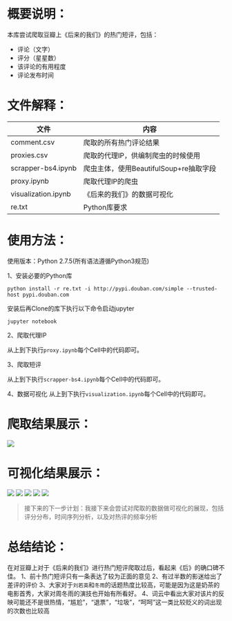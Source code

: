 # 概要说明：
本库尝试爬取豆瓣上《后来的我们》的热门短评，包括：

* 评论（文字）
* 评分（星星数）
* 该评论的有用程度
* 评论发布时间

# 文件解释：


|    文件    | 内容 |
| ---------- | --- |
| comment.csv |  爬取的所有热门评论结果 |
| proxies.csv       |  爬取的代理IP，供编制爬虫的时候使用 |
| scrapper-bs4.ipynb |  爬虫主体，使用BeautifulSoup+re抽取字段 |
| proxy.ipynb |  爬取代理IP的爬虫 |
| visualization.ipynb |  《后来的我们》的数据可视化 |
| re.txt  |  Python库要求 |




# 使用方法：
使用版本：Python 2.7.5(所有语法遵循Python3规范)

1、安装必要的Python库

```
python install -r re.txt -i http://pypi.douban.com/simple --trusted-host pypi.douban.com
```
安装后再Clone的库下执行以下命令启动jupyter
```
jupyter notebook
```

2、爬取代理IP

从上到下执行`proxy.ipynb`每个Cell中的代码即可。

3、爬取短评

从上到下执行`scrapper-bs4.ipynb`每个Cell中的代码即可。

4、数据可视化
从上到下执行`visualization.ipynb`每个Cell中的代码即可。
# 爬取结果展示：


![](https://github.com/XiaohuiLee/Scrapper-HouLaiUs/blob/master/comments.png)


# 可视化结果展示：
![](https://github.com/XiaohuiLee/Scrapper-HouLaiUs/blob/master/viz1.png)
![](https://github.com/XiaohuiLee/Scrapper-HouLaiUs/blob/master/viz2.png)
![](https://github.com/XiaohuiLee/Scrapper-HouLaiUs/blob/master/viz3.png)
![](https://github.com/XiaohuiLee/Scrapper-HouLaiUs/blob/master/viz4.png)
![](https://github.com/XiaohuiLee/Scrapper-HouLaiUs/blob/master/wordCloud.png)


>接下来的下一步计划：我接下来会尝试对爬取的数据做可视化的展现，包括评分分布，时间序列分析，以及对热评的频率分析

# 总结结论：
在对豆瓣上对于《后来的我们》进行热门短评爬取过后，看起来《后》的确口碑不佳。
1、前十热门短评只有一条表达了较为正面的意见
2、有过半数的影迷给出了差评的评价
3、大家对于`刘若英`和`冬雨`的话题热度比较高，可能是因为这是奶茶的电影首秀，大家对周冬雨的演技也开始有所看好。
4、词云中看出大家对该片的反映可能还不是很热情，“尴尬”，“退票”，“垃圾”，“呵呵”这一类比较贬义的词出现的次数也比较高
